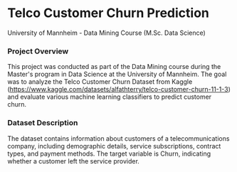 
# Telco Customer Churn Prediction

University of Mannheim - Data Mining Course (M.Sc. Data Science)

### Project Overview

This project was conducted as part of the Data Mining course during the Master's program in Data Science at the University of Mannheim. The goal was to analyze the Telco Customer Churn Dataset from Kaggle (https://www.kaggle.com/datasets/alfathterry/telco-customer-churn-11-1-3) and evaluate various machine learning classifiers to predict customer churn.

### Dataset Description

The dataset contains information about customers of a telecommunications company, including demographic details, service subscriptions, contract types, and payment methods. The target variable is Churn, indicating whether a customer left the service provider.
